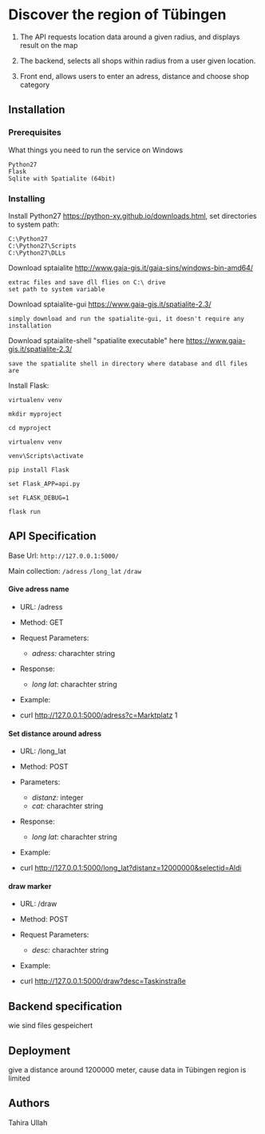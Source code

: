 # Discover the region of Tübingen

1. The API requests location data around a given radius, and displays result on the map

2. The backend, selects all shops within radius from a user given location.

3. Front end, allows users to enter an adress, distance and choose shop category 


## Installation


### Prerequisites

What things you need to run the service on Windows

```
Python27
Flask
Sqlite with Spatialite (64bit)

```

### Installing

Install Python27 https://python-xy.github.io/downloads.html, set directories to system path:

```
C:\Python27
C:\Python27\Scripts
C:\Python27\DLLs

```
Download sptaialite http://www.gaia-gis.it/gaia-sins/windows-bin-amd64/
```
extrac files and save dll flies on C:\ drive 
set path to system variable
```
Download sptaialite-gui https://www.gaia-gis.it/spatialite-2.3/

```
simply download and run the spatialite-gui, it doesn't require any installation
```

Download sptaialite-shell "spatialite executable" here https://www.gaia-gis.it/spatialite-2.3/

```
save the spatialite shell in directory where database and dll files are
```

Install Flask:

```
virtualenv venv

mkdir myproject

cd myproject

virtualenv venv

venv\Scripts\activate

pip install Flask

set Flask_APP=api.py

set FLASK_DEBUG=1

flask run

```

## API Specification

Base Url: ```http://127.0.0.1:5000/```

Main collection: ```/adress```
				 ```/long_lat```
				 ```/draw```
				 
#### Give adress name

* URL: /adress

* Method: GET

* Request Parameters:

	- *adress:* charachter string
	
* Response:

	- *long lat*: charachter string
	
* Example:

- curl http://127.0.0.1:5000/adress?c=Marktplatz 1


#### Set distance around adress

* URL: /long_lat

* Method: POST

* Parameters:

	- *distanz:* integer
	- *cat:* charachter string
	
* Response:

	- *long lat*: charachter string

* Example:

- curl http://127.0.0.1:5000/long_lat?distanz=12000000&selectid=Aldi


#### draw marker

* URL: /draw

* Method: POST

* Request Parameters:

	- *desc:* charachter string

* Example:

- curl http://127.0.0.1:5000/draw?desc=Taskinstraße

## Backend specification

wie sind files gespeichert

## Deployment

give a distance around 1200000 meter, cause data in Tübingen region is limited

## Authors

Tahira Ullah 











